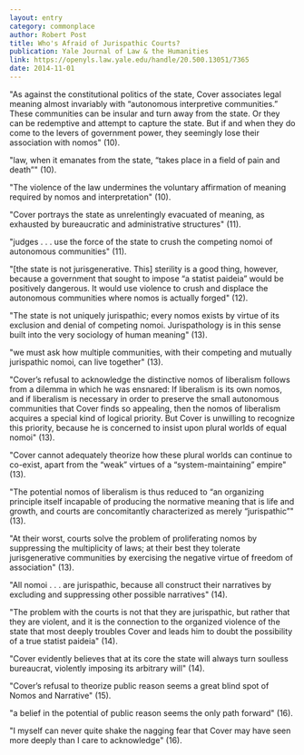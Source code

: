 ```yaml
---
layout: entry
category: commonplace
author: Robert Post
title: Who's Afraid of Jurispathic Courts?
publication: Yale Journal of Law & the Humanities
link: https://openyls.law.yale.edu/handle/20.500.13051/7365
date: 2014-11-01
---
```


"As against the constitutional politics of the state, Cover associates legal meaning almost invariably with “autonomous interpretive communities.” These communities can be insular and turn away from the state. Or they can be redemptive and attempt to capture the state. But if and when they do come to the levers of government power, they seemingly lose their association with nomos" (10). 

"law, when it emanates from the state, “takes place in a field of pain and death”" (10).

"The violence of the law undermines the voluntary affirmation of meaning required by nomos and interpretation" (10).

"Cover portrays the state as unrelentingly evacuated of meaning, as exhausted by bureaucratic and administrative structures" (11).

"judges . . . use the force of the state to crush the competing nomoi of autonomous communities" (11).

"[the state is not jurisgenerative. This] sterility is a good thing, however, because a government that sought to impose “a statist paideia” would be positively dangerous. It would use violence to crush and displace the autonomous communities where nomos is actually forged" (12).

"The state is not uniquely jurispathic; every nomos exists by virtue of its exclusion and denial of competing nomoi. Jurispathology is in this sense built into the very sociology of human meaning" (13).

"we must ask how multiple communities, with their competing and mutually jurispathic nomoi, can live together" (13).

"Cover’s refusal to acknowledge the distinctive nomos of liberalism follows from a dilemma in which he was ensnared: If liberalism is its own nomos, and if liberalism is necessary in order to preserve the small autonomous communities that Cover finds so appealing, then the nomos of liberalism acquires a special kind of logical priority. But Cover is unwilling to recognize this priority, because he is concerned to insist upon plural worlds of equal nomoi" (13).

"Cover cannot adequately theorize how these plural worlds can continue to co-exist, apart from the “weak” virtues of a “system-maintaining” empire" (13).

"The potential nomos of liberalism is thus reduced to “an organizing principle itself incapable of producing the normative meaning that is life and growth, and courts are concomitantly characterized as merely “jurispathic”" (13).

"At their worst, courts solve the problem of proliferating nomos by suppressing the multiplicity of laws; at their best they tolerate jurisgenerative communities by exercising the negative virtue of freedom of association" (13).

"All nomoi . . . are jurispathic, because all construct their narratives by excluding and suppressing other possible narratives" (14).

"The problem with the courts is not that they are jurispathic, but rather that they are violent, and it is the connection to the organized violence of the state that most deeply troubles Cover and leads him to doubt the possibility of a true statist paideia" (14).

"Cover evidently believes that at its core the state will always turn soulless bureaucrat, violently imposing its arbitrary will" (14).

"Cover’s refusal to theorize public reason seems a great blind spot of Nomos and Narrative" (15).

"a belief in the potential of public reason seems the only path forward" (16).

"I myself can never quite shake the nagging fear that Cover may have seen more deeply than I care to acknowledge" (16).
